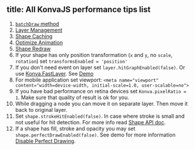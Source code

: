 title: All KonvaJS performance tips list
---

1. [`batchDraw` method](http://konvajs.github.io/docs/performance/Batch_Draw.html)
2. [Layer Management](http://konvajs.github.io/docs/performance/Layer_Management.html)
3. [Shape Caching](http://konvajs.github.io/docs/performance/Shape_Caching.html)
4. [Optimize Animation](http://konvajs.github.io/docs/performance/Optimize_Animation.html)
5. [Shape Redraw](http://konvajs.github.io/docs/performance/Shape_Redraw.html)
6. If your shape has only position transformation (`x` and `y`, no `scale`, `rotation`) set `transformsEnabled = 'position'`
7. If you don't need event on layer set `layer.hitGraphEnabled(false)`. Or use [Konva.FastLayer](http://konvajs.github.io/api/Konva.Group.html). See [Demo](http://konvajs.github.io/docs/sandbox/Animation_Stress_Test.html)
8. For mobile application set viewport: `<meta name="viewport" content="width=device-width, initial-scale=1.0, user-scalable=no">`
9. If you have bad performance on retina devices set `Konva.pixelRatio = 1`. Make sure that quality of result is ok for you.
10. While dragging a node you can move it on separate layer. Then move it back to original layer.
11. Set `shape.strokeHitEnabled(false)`. In case where stroke is small and not useful for hit detection. For more info read [Shape API doc](http://konvajs.github.io/api/Konva.Shape.html).
12. If a shape has fill, stroke and opacity you may set `shape.perfectDrawEnabled(false)`. See demo for more information [Disable Perfect Drawing](http://konvajs.github.io/docs/performance/Disable_Perfect_Draw.html).
